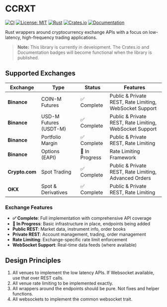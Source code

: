 # CCRXT

[![CI](https://github.com/rosssaunders/ccrxt/actions/workflows/ci.yml/badge.svg)](https://github.com/rosssaunders/ccrxt/actions/workflows/ci.yml)
[![License: MIT](https://img.shields.io/badge/License-MIT-yellow.svg)](https://opensource.org/licenses/MIT)
[![Rust](https://img.shields.io/badge/rust-stable-brightgreen.svg)](https://www.rust-lang.org)
[![Crates.io](https://img.shields.io/crates/v/ccrxt.svg)](https://crates.io/crates/ccrxt)
[![Documentation](https://docs.rs/ccrxt/badge.svg)](https://docs.rs/ccrxt)

Rust wrappers around cryptocurrency exchange APIs with a focus on low-latency, high-frequency trading applications.

> **Note:** This library is currently in development. The Crates.io and Documentation badges will become functional when the library is published.

## Supported Exchanges

| Exchange | Type | Status | Features |
|----------|------|--------|----------|
| **Binance** | COIN-M Futures | ✅ Complete | Public & Private REST, Rate Limiting, WebSocket Support |
| **Binance** | USD-M Futures (USDT-M) | ✅ Complete | Public & Private REST, Rate Limiting, WebSocket Support |
| **Binance** | Portfolio Margin | ✅ Complete | Public & Private REST, Rate Limiting |
| **Binance** | Options (EAPI) | 🚧 In Progress | Rate Limiting Framework |
| **Crypto.com** | Spot Trading | ✅ Complete | Public & Private REST, Rate Limiting, Advanced Orders |
| **OKX** | Spot & Derivatives | ✅ Complete | Public & Private REST, Rate Limiting |

### Exchange Features

- **✅ Complete**: Full implementation with comprehensive API coverage
- **🚧 In Progress**: Basic infrastructure in place, endpoints being added
- **Public REST**: Market data, instrument info, order books
- **Private REST**: Account management, trading, order management
- **Rate Limiting**: Exchange-specific rate limit enforcement
- **WebSocket Support**: Real-time data feeds (where available)

## Design Principles

1. All venues to implement the low latency APIs. If Websocket available, use that over REST calls.
2. All venue rate limiting to be implemented exactly.
3. All wrappers around the endpoints should be pure. Not fixes and helper functions.
4. All websockets to implement the common websocket trait.
